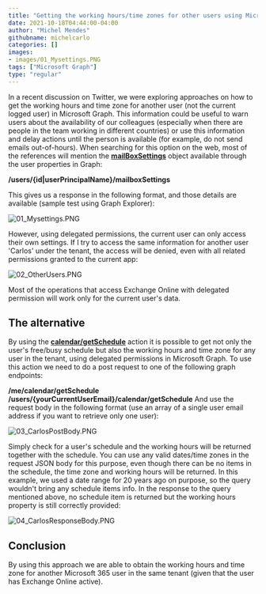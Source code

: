 ```yaml
---
title: "Getting the working hours/time zones for other users using Microsoft Graph API"
date: 2021-10-18T04:44:00-04:00
author: "Michel Mendes"
githubname: michelcarlo
categories: []
images:
- images/01_Mysettings.PNG
tags: ["Microsoft Graph"]
type: "regular"
---
```


In a recent discussion on Twitter, we were exploring approaches on how
to get the working hours and time zone for another user (not the current
logged user) in Microsoft Graph.
This information could be useful to warn users about the availability of
our colleagues (especially when there are people in the team working in
different countries) or use this information and delay actions until the
person is available (for example, do not send emails out-of-hours).
When searching for this option on the web, most of the references will
mention
the **[mailBoxSettings](https://docs.microsoft.com/graph/api/user-get-mailboxsettings?view=graph-rest-1.0&tabs)**
object available through the user properties in Graph:

**/users/{id|userPrincipalName}/mailboxSettings**

This gives us a response in the following format, and those details are
available (sample test using Graph Explorer):

![01_Mysettings.PNG](images/01_Mysettings.png)

However, using delegated permissions, the current user can only access
their own settings.
If I try to access the same information for another user 'Carlos'
under the tenant, the access will be denied, even with all related
permissions granted to the current app:

![02_OtherUsers.PNG](images/02_OtherUsers.png)

Most of the operations that access Exchange Online with delegated
permission will work only for the current user's data.

## The alternative

By using the
**[calendar/getSchedule](https://docs.microsoft.com/graph/api/calendar-getschedule?view=graph-rest-1.0&tabs=http)**
action it is possible to get not only the user's free/busy schedule but
also the working hours and time zone for any user in the tenant, using
delegated permissions in Microsoft Graph.
To use this action we need to do a post request to one of the following
graph endpoints:

**/me/calendar/getSchedule\
/users/{yourCurrentUserEmail}/calendar/getSchedule**
And use the request body in the following format (use an array of a
single user email address if you want to retrieve only one user):

![03_CarlosPostBody.PNG](images/03_CarlosPostBody.png)

Simply check for a user's schedule and the working hours will be
returned together with the schedule. You can use any valid dates/time
zones in the request JSON body for this purpose, even though there can
be no items in the schedule, the time zone and working hours will be
returned.
In this example, we used a date range for 20 years ago on purpose, so
the query wouldn't bring any schedule items info.
In the response to the query mentioned above, no schedule item is
returned but the working hours property is still correctly provided:

![04_CarlosResponseBody.PNG](images/04_CarlosResponseBody.png)

## Conclusion

By using this approach we are able to obtain the working hours and time
zone for another Microsoft 365 user in the same tenant (given that the
user has Exchange Online active).
